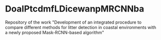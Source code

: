# DoaIPtcdmfLDicewanpMRCNNba
Repository of the work "Development of an integrated procedure to compare different methods for litter detection in coastal environments with a newly proposed Mask-RCNN-based algorithm"
